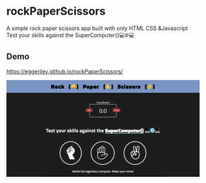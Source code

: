 
# rockPaperScissors
A simple rock paper scissors app built with only HTML CSS &amp;Javascript
Test your skills against the SuperComputer()💻🌐💻

## Demo
https://eggeriley.github.io/rockPaperScissors/

![Alt text](/images/screenshot.png?raw=true?raw=true "Title")

